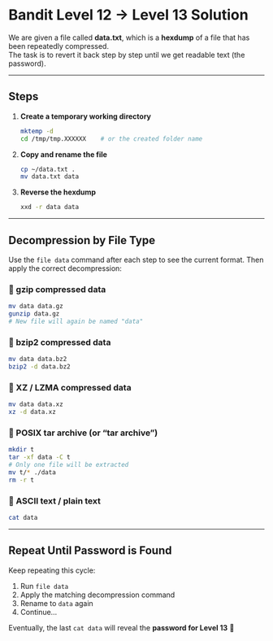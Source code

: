 # Bandit Level 12 → Level 13 Solution

We are given a file called **data.txt**, which is a **hexdump** of a file that has been repeatedly compressed.  
The task is to revert it back step by step until we get readable text (the password).  

---

## Steps

1. **Create a temporary working directory**  
   ```bash
   mktemp -d
   cd /tmp/tmp.XXXXXX    # or the created folder name
   ```

2. **Copy and rename the file**  
   ```bash
   cp ~/data.txt .
   mv data.txt data
   ```

3. **Reverse the hexdump**  
   ```bash
   xxd -r data data
   ```

---

## Decompression by File Type

Use the `file data` command after each step to see the current format. Then apply the correct decompression:

### 🔹 gzip compressed data
```bash
mv data data.gz
gunzip data.gz
# New file will again be named "data"
```

### 🔹 bzip2 compressed data
```bash
mv data data.bz2
bzip2 -d data.bz2
```

### 🔹 XZ / LZMA compressed data
```bash
mv data data.xz
xz -d data.xz
```

### 🔹 POSIX tar archive (or “tar archive”)
```bash
mkdir t
tar -xf data -C t
# Only one file will be extracted
mv t/* ./data
rm -r t
```

### 🔹 ASCII text / plain text
```bash
cat data
```

---

## Repeat Until Password is Found

Keep repeating this cycle:
1. Run `file data`
2. Apply the matching decompression command
3. Rename to `data` again
4. Continue…

Eventually, the last `cat data` will reveal the **password for Level 13** 🎯
